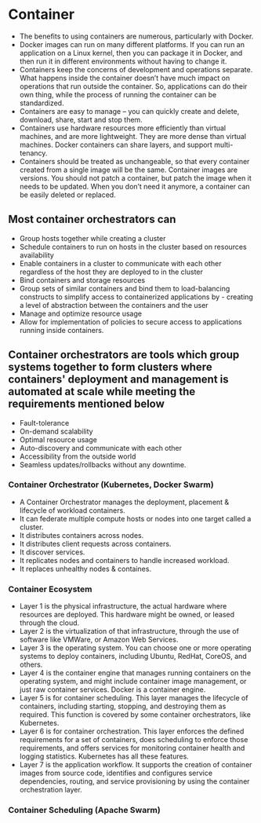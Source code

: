 # Container

- The benefits to using containers are numerous, particularly with Docker.
- Docker images can run on many different platforms. If you can run an application on a Linux kernel, then you can package it in Docker, and then run it in different environments without having to change it.
- Containers keep the concerns of development and operations separate. What happens inside the container doesn’t have much impact on operations that run outside the container. So, applications can do their own thing, while the process of running the container can be standardized.
- Containers are easy to manage – you can quickly create and delete, download, share, start and stop them.
- Containers use hardware resources more efficiently than virtual machines, and are more lightweight. They are more dense than virtual machines. Docker containers can share layers, and support multi-tenancy.
- Containers should be treated as unchangeable, so that every container created from a single image will be the same. Container images are versions. You should not patch a container, but patch the image when it needs to be updated. When you don’t need it anymore, a container can be easily deleted or replaced.

## Most container orchestrators can

- Group hosts together while creating a cluster
- Schedule containers to run on hosts in the cluster based on resources availability
- Enable containers in a cluster to communicate with each other regardless of the host they are deployed to in the cluster
- Bind containers and storage resources
- Group sets of similar containers and bind them to load-balancing constructs to simplify access to containerized applications by - creating a level of abstraction between the containers and the user
- Manage and optimize resource usage
- Allow for implementation of policies to secure access to applications running inside containers.

## Container orchestrators are tools which group systems together to form clusters where containers' deployment and management is automated at scale while meeting the requirements mentioned below

- Fault-tolerance
- On-demand scalability
- Optimal resource usage
- Auto-discovery and communicate with each other
- Accessibility from the outside world
- Seamless updates/rollbacks without any downtime.

### Container Orchestrator (Kubernetes, Docker Swarm)

- A Container Orchestrator manages the deployment, placement & lifecycle of workload containers.
- It can federate multiple compute hosts or nodes into one target called a cluster.
- It distributes containers across nodes.
- It distributes client requests across containers.
- It discover services.
- It replicates nodes and containers to handle increased workload.
- It replaces unhealthy nodes & containes.

### Container Ecosystem

- Layer 1 is the physical infrastructure, the actual hardware where resources are deployed. This hardware might be owned, or leased through the cloud.
- Layer 2 is the virtualization of that infrastructure, through the use of software like VMWare, or Amazon Web Services.
- Layer 3 is the operating system. You can choose one or more operating systems to deploy containers, including Ubuntu, RedHat, CoreOS, and others.
- Layer 4 is the container engine that manages running containers on the operating system, and might include container image management, or just raw container services. Docker is a container engine.
- Layer 5 is for container scheduling. This layer manages the lifecycle of containers, including starting, stopping, and destroying them as required. This function is covered by some container orchestrators, like Kubernetes.
- Layer 6 is for container orchestration. This layer enforces the defined requirements for a set of containers, does scheduling to enforce those requirements, and offers services for monitoring container health and logging statistics. Kubernetes has all these features.
- Layer 7 is the application workflow. It supports the creation of container images from source code, identifies and configures service dependencies, routing, and service provisioning by using the container orchestration layer.

### Container Scheduling (Apache Swarm)
